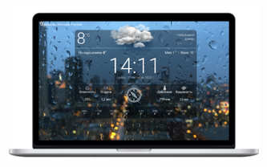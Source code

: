 
[![what i make](https://github.com/mentoster/weather-mirea/blob/master/imgReadme/projectTemp.png?raw=true)](https://weather-mirea.herokuapp.com/)
